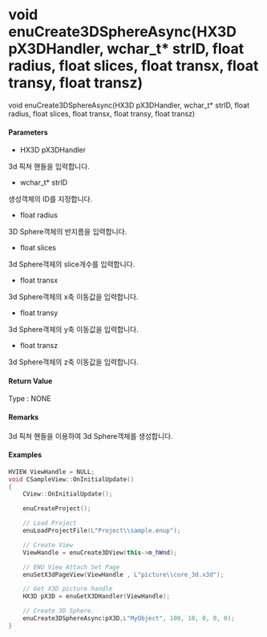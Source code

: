 # void enuCreate3DSphereAsync\(HX3D pX3DHandler, wchar\_t\* strID, float radius, float slices, float transx, float transy, float transz\)

void enuCreate3DSphereAsync\(HX3D pX3DHandler, wchar\_t\* strID, float radius, float slices, float transx, float transy, float transz\)

#### Parameters

* HX3D pX3DHandler

3d 픽쳐 핸들을 입력합니다.

* wchar\_t\* strID

생성객체의 ID를 지정합니다.

* float radius

3D Sphere객체의 반지름을 입력합니다.

* float slices

3d Sphere객체의 slice개수를 입력합니다.

* float transx

3d Sphere객체의 x축 이동값을 입력합니다.

* float transy

3d Sphere객체의 y축 이동값을 입력합니다.

* float transz

3d Sphere객체의 z축 이동값을 입력합니다.

#### Return Value

Type : NONE

#### Remarks

3d 픽쳐 핸들을 이용하여 3d Sphere객체를 생성합니다.

#### Examples

```cpp
HVIEW ViewHandle = NULL; 
void CSampleView::OnInitialUpdate() 
{ 
    CView::OnInitialUpdate(); 

    enuCreateProject(); 

    // Load Project
    enuLoadProjectFile(L"Project\\sample.enup"); 

    // Create View
    ViewHandle = enuCreate3DView(this->m_hWnd); 

    // ENU View Attach Set Page 
    enuSetX3dPageView(ViewHandle , L"picture\\core_3d.x3d");

    // Get X3D picture handle
    HX3D pX3D = enuGetX3DHandler(ViewHandle);    

    // Create 3D Sphere.
    enuCreate3DSphereAsync(pX3D,L"MyObject", 100, 10, 0, 0, 0);        // 비동기식 호출    
}
```



